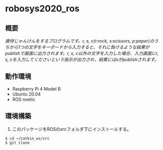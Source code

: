 # robosys2020_ros
## 概要
*接待じゃんけんをするプログラムです。r, s, c(r:rock, s:scissors, p:paper)のうちから1つの文字をキーボードから入力すると、それに負けるような結果がpublishで画面に出力されます。r, s, c以外の文字を入力した場合、入力画面にr, s, cを入力してくださいという指示が出力され、結果にはxがpublishされます。*
## 動作環境
- Raspberry Pi 4 Model B
- Ubuntu 20.04
- ROS noetic
## 環境構築
1. このパッケージをROSのsrcフォルダ下にインストールする。
```
$ cd ~/catkin_ws/src
$ git clone 
